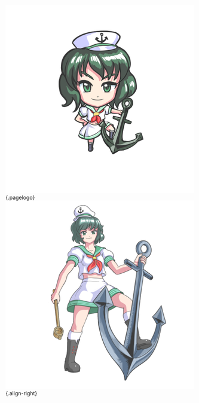 <!-- TITLE: Minamitsu Murasa -->
<!-- SUBTITLE: Playable Character in Fantasy Crescendo -->

![Murasachibit](/uploads/chibis/murasachibit.png "Murasachibit"){.pagelogo}
![Murasa Portrait 1](/uploads/characters/murasa-portrait-1.png "Murasa Portrait 1"){.align-right}